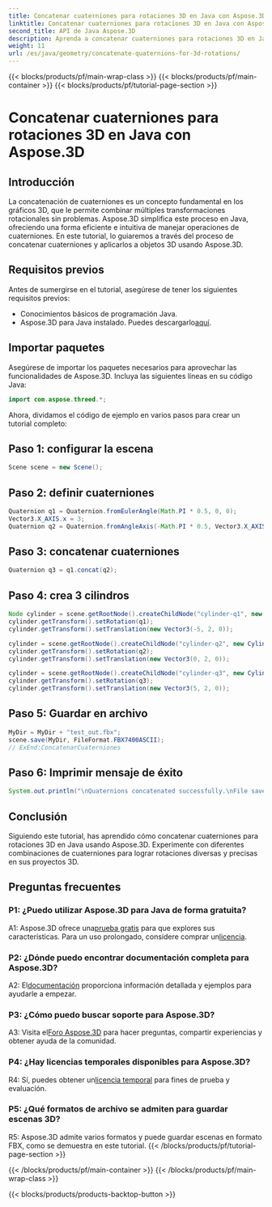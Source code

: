 ```yaml
---
title: Concatenar cuaterniones para rotaciones 3D en Java con Aspose.3D
linktitle: Concatenar cuaterniones para rotaciones 3D en Java con Aspose.3D
second_title: API de Java Aspose.3D
description: Aprenda a concatenar cuaterniones para rotaciones 3D en Java usando Aspose.3D. Siga nuestra guía paso a paso para realizar transformaciones de animación perfectas.
weight: 11
url: /es/java/geometry/concatenate-quaternions-for-3d-rotations/
---
```


{{< blocks/products/pf/main-wrap-class >}}
{{< blocks/products/pf/main-container >}}
{{< blocks/products/pf/tutorial-page-section >}}

# Concatenar cuaterniones para rotaciones 3D en Java con Aspose.3D

## Introducción

La concatenación de cuaterniones es un concepto fundamental en los gráficos 3D, que le permite combinar múltiples transformaciones rotacionales sin problemas. Aspose.3D simplifica este proceso en Java, ofreciendo una forma eficiente e intuitiva de manejar operaciones de cuaterniones. En este tutorial, lo guiaremos a través del proceso de concatenar cuaterniones y aplicarlos a objetos 3D usando Aspose.3D.

## Requisitos previos

Antes de sumergirse en el tutorial, asegúrese de tener los siguientes requisitos previos:

- Conocimientos básicos de programación Java.
- Aspose.3D para Java instalado. Puedes descargarlo[aquí](https://releases.aspose.com/3d/java/).

## Importar paquetes

Asegúrese de importar los paquetes necesarios para aprovechar las funcionalidades de Aspose.3D. Incluya las siguientes líneas en su código Java:

```java
import com.aspose.threed.*;
```

Ahora, dividamos el código de ejemplo en varios pasos para crear un tutorial completo:

## Paso 1: configurar la escena

```java
Scene scene = new Scene();
```

## Paso 2: definir cuaterniones

```java
Quaternion q1 = Quaternion.fromEulerAngle(Math.PI * 0.5, 0, 0);
Vector3.X_AXIS.x = 3;
Quaternion q2 = Quaternion.fromAngleAxis(-Math.PI * 0.5, Vector3.X_AXIS);
```

## Paso 3: concatenar cuaterniones

```java
Quaternion q3 = q1.concat(q2);
```

## Paso 4: crea 3 cilindros

```java
Node cylinder = scene.getRootNode().createChildNode("cylinder-q1", new Cylinder(0.1, 1, 2));
cylinder.getTransform().setRotation(q1);
cylinder.getTransform().setTranslation(new Vector3(-5, 2, 0));
```

```java
cylinder = scene.getRootNode().createChildNode("cylinder-q2", new Cylinder(0.1, 1, 2));
cylinder.getTransform().setRotation(q2);
cylinder.getTransform().setTranslation(new Vector3(0, 2, 0));
```

```java
cylinder = scene.getRootNode().createChildNode("cylinder-q3", new Cylinder(0.1, 1, 2));
cylinder.getTransform().setRotation(q3);
cylinder.getTransform().setTranslation(new Vector3(5, 2, 0));
```

## Paso 5: Guardar en archivo

```java
MyDir = MyDir + "test_out.fbx";
scene.save(MyDir, FileFormat.FBX7400ASCII);
// ExEnd:ConcatenarCuaterniones
```

## Paso 6: Imprimir mensaje de éxito

```java
System.out.println("\nQuaternions concatenated successfully.\nFile saved at " + MyDir);
```

## Conclusión

Siguiendo este tutorial, has aprendido cómo concatenar cuaterniones para rotaciones 3D en Java usando Aspose.3D. Experimente con diferentes combinaciones de cuaterniones para lograr rotaciones diversas y precisas en sus proyectos 3D.

## Preguntas frecuentes

### P1: ¿Puedo utilizar Aspose.3D para Java de forma gratuita?

 A1: Aspose.3D ofrece una[prueba gratis](https://releases.aspose.com/) para que explores sus características. Para un uso prolongado, considere comprar un[licencia](https://purchase.aspose.com/buy).

### P2: ¿Dónde puedo encontrar documentación completa para Aspose.3D?

 A2: El[documentación](https://reference.aspose.com/3d/java/) proporciona información detallada y ejemplos para ayudarle a empezar.

### P3: ¿Cómo puedo buscar soporte para Aspose.3D?

 A3: Visita el[Foro Aspose.3D](https://forum.aspose.com/c/3d/18) para hacer preguntas, compartir experiencias y obtener ayuda de la comunidad.

### P4: ¿Hay licencias temporales disponibles para Aspose.3D?

 R4: Sí, puedes obtener un[licencia temporal](https://purchase.aspose.com/temporary-license/) para fines de prueba y evaluación.

### P5: ¿Qué formatos de archivo se admiten para guardar escenas 3D?

R5: Aspose.3D admite varios formatos y puede guardar escenas en formato FBX, como se demuestra en este tutorial.
{{< /blocks/products/pf/tutorial-page-section >}}

{{< /blocks/products/pf/main-container >}}
{{< /blocks/products/pf/main-wrap-class >}}

{{< blocks/products/products-backtop-button >}}
